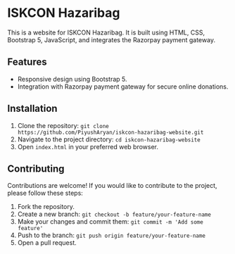 # ISKCON Hazaribag

This is a website for ISKCON Hazaribag. It is built using HTML, CSS, Bootstrap 5, JavaScript, and integrates the Razorpay payment gateway.

## Features

- Responsive design using Bootstrap 5.
- Integration with Razorpay payment gateway for secure online donations.

## Installation

1. Clone the repository: `git clone https://github.com/PiyushAryan/iskcon-hazaribag-website.git`
2. Navigate to the project directory: `cd iskcon-hazaribag-website`
3. Open `index.html` in your preferred web browser.



## Contributing

Contributions are welcome! If you would like to contribute to the project, please follow these steps:

1. Fork the repository.
2. Create a new branch: `git checkout -b feature/your-feature-name`
3. Make your changes and commit them: `git commit -m 'Add some feature'`
4. Push to the branch: `git push origin feature/your-feature-name`
5. Open a pull request.


